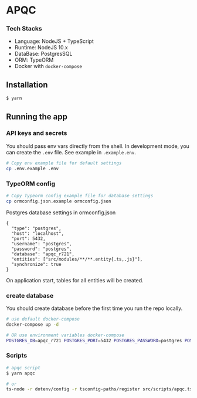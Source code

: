 # APQC

### Tech Stacks

- Language: NodeJS + TypeScript
- Runtime: NodeJS 10.x
- DataBase: PostgresSQL
- ORM: TypeORM
- Docker with `docker-compose`

## Installation

```bash
$ yarn
```

## Running the app

### API keys and secrets

You should pass env vars directly from the shell. In development mode, you can create the `.env` file. See example in `.example.env`.

```bash
# Copy env example file for default settings
cp .env.example .env
```

### TypeORM config

```bash
# Copy Typeorm config example file for database settings
cp ormconfig.json.example ormconfig.json
```
Postgres database settings in ormconfig.json

    {
      "type": "postgres",
      "host": "localhost",
      "port": 5432,
      "username": "postgres",
      "password": "postgres",
      "database": "apqc_r721",
      "entities": ["src/modules/**/**.entity{.ts,.js}"],
      "synchronize": true
    }

On application start, tables for all entities will be created.

### create database

You should create database before the first time you run the repo locally.

```bash
# use default docker-compose
docker-compose up -d

# OR use environment variables docker-compose
POSTGRES_DB=apqc_r721 POSTGRES_PORT=5432 POSTGRES_PASSWORD=postgres POSTGRES_PASSWORD=postgres docker-compose up -d
```

### Scripts

```bash
# apqc script
$ yarn apqc

# or
ts-node -r dotenv/config -r tsconfig-paths/register src/scripts/apqc.ts
```
